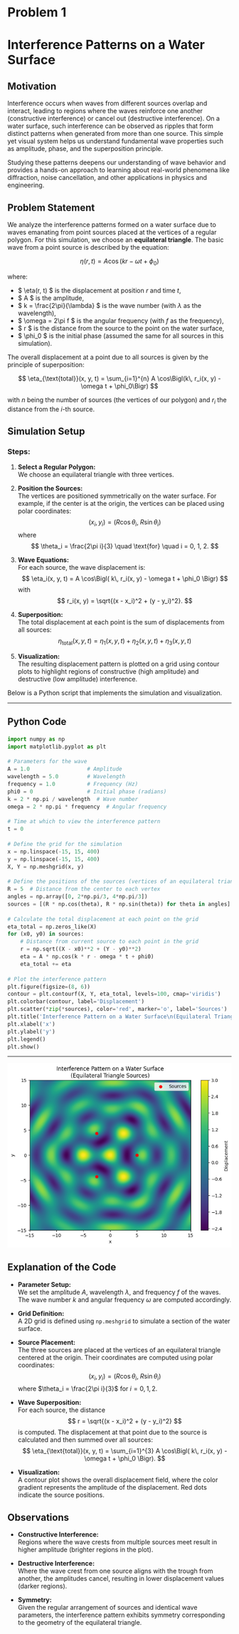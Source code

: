 # Problem 1

# Interference Patterns on a Water Surface

## Motivation

Interference occurs when waves from different sources overlap and interact, leading to regions where the waves reinforce one another (constructive interference) or cancel out (destructive interference). On a water surface, such interference can be observed as ripples that form distinct patterns when generated from more than one source. This simple yet visual system helps us understand fundamental wave properties such as amplitude, phase, and the superposition principle.

Studying these patterns deepens our understanding of wave behavior and provides a hands-on approach to learning about real-world phenomena like diffraction, noise cancellation, and other applications in physics and engineering.

## Problem Statement

We analyze the interference patterns formed on a water surface due to waves emanating from point sources placed at the vertices of a regular polygon. For this simulation, we choose an **equilateral triangle**. The basic wave from a point source is described by the equation:

$$
\eta(r, t) = A \cos(kr - \omega t + \phi_0)
$$

where:

- $ \eta(r, t) $ is the displacement at position $r$ and time $t$,
- $ A $ is the amplitude,
- $ k = \frac{2\pi}{\lambda} $ is the wave number (with $\lambda$ as the wavelength),
- $ \omega = 2\pi f $ is the angular frequency (with $f$ as the frequency),
- $ r $ is the distance from the source to the point on the water surface,
- $ \phi_0 $ is the initial phase (assumed the same for all sources in this simulation).

The overall displacement at a point due to all sources is given by the principle of superposition:

$$
\eta_{\text{total}}(x, y, t) = \sum_{i=1}^{n} A \cos\Bigl(k\, r_i(x, y) - \omega t + \phi_0\Bigr)
$$

with $n$ being the number of sources (the vertices of our polygon) and $r_i$ the distance from the $i$-th source.

## Simulation Setup

### Steps:

1. **Select a Regular Polygon:**  
   We choose an equilateral triangle with three vertices.

2. **Position the Sources:**  
   The vertices are positioned symmetrically on the water surface. For example, if the center is at the origin, the vertices can be placed using polar coordinates:
   $$
   (x_i, y_i) = \left( R \cos\theta_i,\; R \sin\theta_i \right)
   $$
   where 
   $$
   \theta_i = \frac{2\pi i}{3} \quad \text{for} \quad i = 0, 1, 2.
   $$

3. **Wave Equations:**  
   For each source, the wave displacement is:
   $$
   \eta_i(x, y, t) = A \cos\Bigl( k\, r_i(x, y) - \omega t + \phi_0 \Bigr)
   $$
   with 
   $$
   r_i(x, y) = \sqrt{(x - x_i)^2 + (y - y_i)^2}.
   $$

4. **Superposition:**  
   The total displacement at each point is the sum of displacements from all sources:
   $$
   \eta_{\text{total}}(x, y, t) = \eta_1(x, y, t) + \eta_2(x, y, t) + \eta_3(x, y, t)
   $$

5. **Visualization:**  
   The resulting displacement pattern is plotted on a grid using contour plots to highlight regions of constructive (high amplitude) and destructive (low amplitude) interference.

Below is a Python script that implements the simulation and visualization.

---

## Python Code

```python
import numpy as np
import matplotlib.pyplot as plt

# Parameters for the wave
A = 1.0                  # Amplitude
wavelength = 5.0         # Wavelength
frequency = 1.0          # Frequency (Hz)
phi0 = 0                 # Initial phase (radians)
k = 2 * np.pi / wavelength  # Wave number
omega = 2 * np.pi * frequency  # Angular frequency

# Time at which to view the interference pattern
t = 0

# Define the grid for the simulation
x = np.linspace(-15, 15, 400)
y = np.linspace(-15, 15, 400)
X, Y = np.meshgrid(x, y)

# Define the positions of the sources (vertices of an equilateral triangle)
R = 5  # Distance from the center to each vertex
angles = np.array([0, 2*np.pi/3, 4*np.pi/3])
sources = [(R * np.cos(theta), R * np.sin(theta)) for theta in angles]

# Calculate the total displacement at each point on the grid
eta_total = np.zeros_like(X)
for (x0, y0) in sources:
    # Distance from current source to each point in the grid
    r = np.sqrt((X - x0)**2 + (Y - y0)**2)
    eta = A * np.cos(k * r - omega * t + phi0)
    eta_total += eta

# Plot the interference pattern
plt.figure(figsize=(8, 6))
contour = plt.contourf(X, Y, eta_total, levels=100, cmap='viridis')
plt.colorbar(contour, label='Displacement')
plt.scatter(*zip(*sources), color='red', marker='o', label='Sources')
plt.title('Interference Pattern on a Water Surface\n(Equilateral Triangle Sources)')
plt.xlabel('x')
plt.ylabel('y')
plt.legend()
plt.show()
```

---

![alt text](image.png)

## Explanation of the Code

- **Parameter Setup:**  
  We set the amplitude $A$, wavelength $\lambda$, and frequency $f$ of the waves. The wave number $k$ and angular frequency $\omega$ are computed accordingly.

- **Grid Definition:**  
  A 2D grid is defined using `np.meshgrid` to simulate a section of the water surface.

- **Source Placement:**  
  The three sources are placed at the vertices of an equilateral triangle centered at the origin. Their coordinates are computed using polar coordinates:
  $$
  (x_i, y_i) = \left( R \cos\theta_i,\; R \sin\theta_i \right)
  $$
  where $\theta_i = \frac{2\pi i}{3}$ for $i = 0, 1, 2$.

- **Wave Superposition:**  
  For each source, the distance 
  $$
  r = \sqrt{(x - x_i)^2 + (y - y_i)^2}
  $$
  is computed. The displacement at that point due to the source is calculated and then summed over all sources:
  $$
  \eta_{\text{total}}(x, y, t) = \sum_{i=1}^{3} A \cos\Bigl( k\, r_i(x, y) - \omega t + \phi_0 \Bigr).
  $$

- **Visualization:**  
  A contour plot shows the overall displacement field, where the color gradient represents the amplitude of the displacement. Red dots indicate the source positions.

## Observations

- **Constructive Interference:**  
  Regions where the wave crests from multiple sources meet result in higher amplitude (brighter regions in the plot).

- **Destructive Interference:**  
  Where the wave crest from one source aligns with the trough from another, the amplitudes cancel, resulting in lower displacement values (darker regions).

- **Symmetry:**  
  Given the regular arrangement of sources and identical wave parameters, the interference pattern exhibits symmetry corresponding to the geometry of the equilateral triangle.

